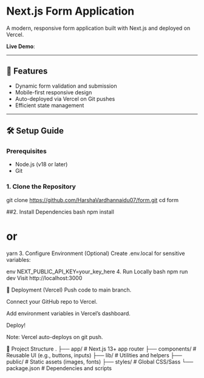 
# Next.js Form Application  

A modern, responsive form application built with Next.js and deployed on Vercel.  

**Live Demo**: 

---

## 🚀 Features  
- Dynamic form validation and submission  
- Mobile-first responsive design  
- Auto-deployed via Vercel on Git pushes  
- Efficient state management  

---

## 🛠️ Setup Guide  

### Prerequisites  
- Node.js (v18 or later)  
- Git  

### 1. Clone the Repository  
git clone https://github.com/HarshaVardhannaidu07/form.git
cd form


##2. Install Dependencies
bash
npm install
# or
yarn
3. Configure Environment (Optional)
Create .env.local for sensitive variables:

env
NEXT_PUBLIC_API_KEY=your_key_here
4. Run Locally
bash
npm run dev
Visit http://localhost:3000

🚀 Deployment (Vercel)
Push code to main branch.

Connect your GitHub repo to Vercel.

Add environment variables in Vercel’s dashboard.

Deploy!

Note: Vercel auto-deploys on git push.

📂 Project Structure
.
├── app/               # Next.js 13+ app router
├── components/        # Reusable UI (e.g., buttons, inputs)
├── lib/               # Utilities and helpers
├── public/            # Static assets (images, fonts)
├── styles/            # Global CSS/Sass
└── package.json       # Dependencies and scripts

